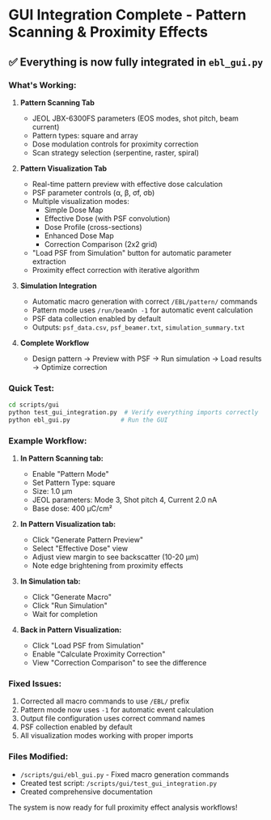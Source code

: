 # GUI Integration Complete - Pattern Scanning & Proximity Effects

## ✅ Everything is now fully integrated in `ebl_gui.py`

### What's Working:

1. **Pattern Scanning Tab**
   - JEOL JBX-6300FS parameters (EOS modes, shot pitch, beam current)
   - Pattern types: square and array
   - Dose modulation controls for proximity correction
   - Scan strategy selection (serpentine, raster, spiral)

2. **Pattern Visualization Tab** 
   - Real-time pattern preview with effective dose calculation
   - PSF parameter controls (α, β, σf, σb)
   - Multiple visualization modes:
     - Simple Dose Map
     - Effective Dose (with PSF convolution)
     - Dose Profile (cross-sections)
     - Enhanced Dose Map
     - Correction Comparison (2x2 grid)
   - "Load PSF from Simulation" button for automatic parameter extraction
   - Proximity effect correction with iterative algorithm

3. **Simulation Integration**
   - Automatic macro generation with correct `/EBL/pattern/` commands
   - Pattern mode uses `/run/beamOn -1` for automatic event calculation
   - PSF data collection enabled by default
   - Outputs: `psf_data.csv`, `psf_beamer.txt`, `simulation_summary.txt`

4. **Complete Workflow**
   - Design pattern → Preview with PSF → Run simulation → Load results → Optimize correction

### Quick Test:

```bash
cd scripts/gui
python test_gui_integration.py  # Verify everything imports correctly
python ebl_gui.py              # Run the GUI
```

### Example Workflow:

1. **In Pattern Scanning tab:**
   - Enable "Pattern Mode"
   - Set Pattern Type: square
   - Size: 1.0 μm
   - JEOL parameters: Mode 3, Shot pitch 4, Current 2.0 nA
   - Base dose: 400 μC/cm²

2. **In Pattern Visualization tab:**
   - Click "Generate Pattern Preview"
   - Select "Effective Dose" view
   - Adjust view margin to see backscatter (10-20 μm)
   - Note edge brightening from proximity effects

3. **In Simulation tab:**
   - Click "Generate Macro"
   - Click "Run Simulation"
   - Wait for completion

4. **Back in Pattern Visualization:**
   - Click "Load PSF from Simulation"
   - Enable "Calculate Proximity Correction"
   - View "Correction Comparison" to see the difference

### Fixed Issues:

1. Corrected all macro commands to use `/EBL/` prefix
2. Pattern mode now uses `-1` for automatic event calculation
3. Output file configuration uses correct command names
4. PSF collection enabled by default
5. All visualization modes working with proper imports

### Files Modified:

- `/scripts/gui/ebl_gui.py` - Fixed macro generation commands
- Created test script: `/scripts/gui/test_gui_integration.py`
- Created comprehensive documentation

The system is now ready for full proximity effect analysis workflows!